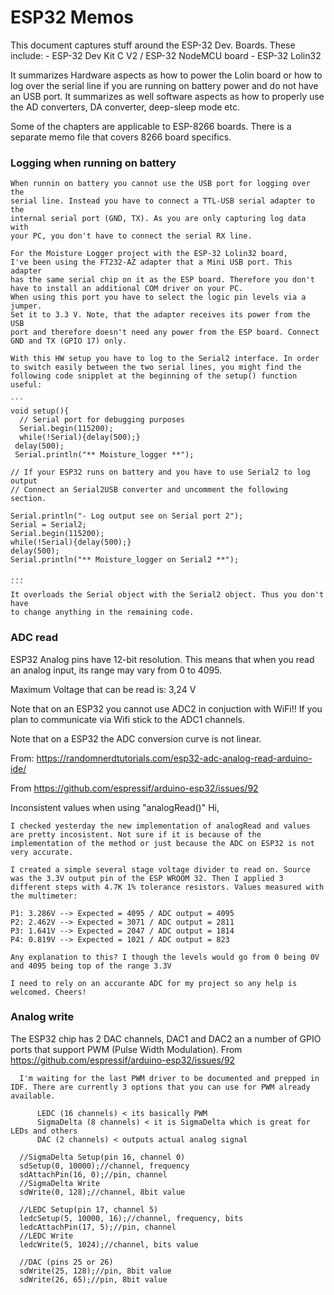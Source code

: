 # ESP32 Memos

  This document captures stuff around the ESP-32 Dev. Boards. These include:
    - ESP-32 Dev Kit C V2 / ESP-32 NodeMCU board
	- ESP-32 Lolin32
	

  It summarizes Hardware aspects as how to power the Lolin board or how to
  log over the serial line if you are running on battery power and do not
  have an USB port. 
  It summarizes as well software aspects as how to properly use the AD 
  converters, DA converter, deep-sleep mode etc.
  
  Some of the chapters are applicable to ESP-8266 boards. There is a separate
  memo file that covers 8266 board specifics.
  
### Logging when running on battery

    When runnin on battery you cannot use the USB port for logging over the
	serial line. Instead you have to connect a TTL-USB serial adapter to the
	internal serial port (GND, TX). As you are only capturing log data with
	your PC, you don't have to connect the serial RX line.
	
	For the Moisture Logger project with the ESP-32 Lolin32 board, 
	I've been using the FT232-AZ adapter that a Mini USB port. This adapter
    has the same serial chip on it as the ESP board. Therefore you don't 
    have to install an additional COM driver on your PC.	
	When using this port you have to select the logic pin levels via a jumper.
	Set it to 3.3 V. Note, that the adapter receives its power from the USB
	port and therefore doesn't need any power from the ESP board. Connect
	GND and TX (GPIO 17) only.
	
	With this HW setup you have to log to the Serial2 interface. In order
	to switch easily between the two serial lines, you might find the 
	following code snipplet at the beginning of the setup() function useful:
	
	```
	void setup(){
      // Serial port for debugging purposes
      Serial.begin(115200);
      while(!Serial){delay(500);}
     delay(500);
     Serial.println("** Moisture_logger **");

    // If your ESP32 runs on battery and you have to use Serial2 to log output
    // Connect an Serial2USB converter and uncomment the following section.
  
    Serial.println("- Log output see on Serial port 2");
    Serial = Serial2;
    Serial.begin(115200);
    while(!Serial){delay(500);}
    delay(500); 
    Serial.println("** Moisture_logger on Serial2 **");

	...
	```
	It overloads the Serial object with the Serial2 object. Thus you don't have
	to change anything in the remaining code.
	
### ADC read

  ESP32 Analog pins have 12-bit resolution. This means that when you read an
  analog input, its range may vary from 0 to 4095.

  Maximum Voltage that can be read is:  3,24 V
  

  Note that on an ESP32 you cannot use ADC2 in conjuction with WiFi!!
  If you plan to communicate via Wifi stick to the ADC1 channels.

  Note that on a ESP32 the ADC conversion curve is not linear.

  From: https://randomnerdtutorials.com/esp32-adc-analog-read-arduino-ide/

  From https://github.com/espressif/arduino-esp32/issues/92

  Inconsistent values when using "analogRead()"
    Hi,

    I checked yesterday the new implementation of analogRead and values are pretty incosistent. Not sure if it is because of the implementation of the method or just because the ADC on ESP32 is not very accurate.

    I created a simple several stage voltage divider to read on. Source was the 3.3V output pin of the ESP WROOM 32. Then I applied 3 different steps with 4.7K 1% tolerance resistors. Values measured with the multimeter:

    P1: 3.286V --> Expected = 4095 / ADC output = 4095
    P2: 2.462V --> Expected = 3071 / ADC output = 2811
    P3: 1.641V --> Expected = 2047 / ADC output = 1814
    P4: 0.819V --> Expected = 1021 / ADC output = 823

    Any explanation to this? I though the levels would go from 0 being 0V and 4095 being top of the range 3.3V

    I need to rely on an accurante ADC for my project so any help is welcomed. Cheers!



### Analog write

  The ESP32 chip has 2 DAC channels, DAC1 and DAC2 an a number of GPIO ports
  that support PWM (Pulse Width Modulation).
  From https://github.com/espressif/arduino-esp32/issues/92

      I'm waiting for the last PWM driver to be documented and prepped in IDF. There are currently 3 options that you can use for PWM already available.

          LEDC (16 channels) < its basically PWM
          SigmaDelta (8 channels) < it is SigmaDelta which is great for LEDs and others
          DAC (2 channels) < outputs actual analog signal

      //SigmaDelta Setup(pin 16, channel 0)
      sdSetup(0, 10000);//channel, frequency
      sdAttachPin(16, 0);//pin, channel
      //SigmaDelta Write
      sdWrite(0, 128);//channel, 8bit value

      //LEDC Setup(pin 17, channel 5)
      ledcSetup(5, 10000, 16);//channel, frequency, bits
      ledcAttachPin(17, 5);//pin, channel
      //LEDC Write
      ledcWrite(5, 1024);//channel, bits value

      //DAC (pins 25 or 26)
      sdWrite(25, 128);//pin, 8bit value
      sdWrite(26, 65);//pin, 8bit value
